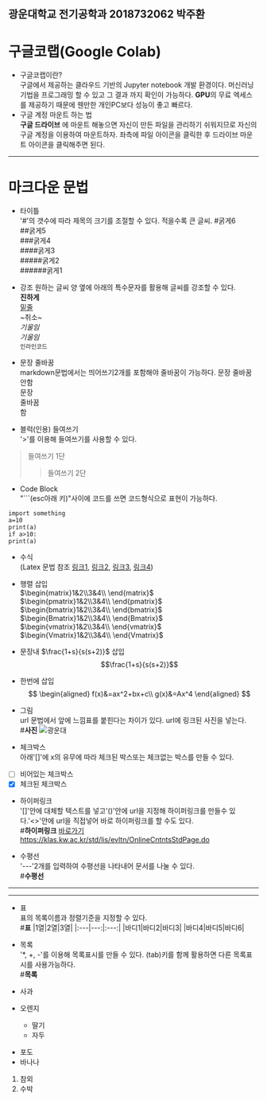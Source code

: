 광운대학교 전기공학과 2018732062 박주환
---
# 구글코랩(Google Colab)
* 구글코랩이란?  
구글에서 제공하는 클라우드 기반의 Jupyter notebook 개발 환경이다. 머신러닝기법을 프로그래밍 할 수 있고 그 결과 까지 확인이 가능하다. **GPU**의 무료 엑세스를 제공하기 때문에 웬만한 개인PC보다 성능이 좋고 빠르다.  
* 구글 계정 마운트 하는 법  
__구글 드라이브__ 에 마운트 해놓으면 자신이 만든 파일을 관리하기 쉬워지므로 자신의 구글 계정을 이용하여 마운트하자. 좌측에 파일 아이콘을 클릭한 후 드라이브 마운트 아이콘을 클릭해주면 된다.

---
# 마크다운 문법
* 타이틀  
'#'의 갯수에 따라 제목의 크기를 조절할 수 있다. 적을수록 큰 글씨.
#굵게6  
##굵게5  
###굵게4  
####굵게3  
#####굵게2  
######굵게1

* 강조
원하는 글씨 양 옆에 아래의 특수문자를 활용해 글씨를 강조할 수 있다.  
__진하게__  
<u>밑줄</u>  
~취소~  
*기울임*  
_기울임_  
`인라인코드`  

* 문장 줄바꿈  
markdown문법에서는 띄어쓰기2개를 포함해야 줄바꿈이 가능하다.
문장
줄바꿈
안함  
문장  
줄바꿈  
함  

* 블럭(인용) 들여쓰기  
'>'를 이용해 들여쓰기를 사용할 수 있다.  
>들여쓰기 1단  
>>들여쓰기 2단  

* Code Block  
"```(esc아래 키)"사이에 코드를 쓰면 코드형식으로 표현이 가능하다.  
```
import something
a=10
print(a)
if a>10:
print(a)
```

* 수식  
(Latex 문법 참조 [링크1](https://ko.wikipedia.org/wiki/%EC%9C%84%ED%82%A4%EB%B0%B1%EA%B3%BC:TeX_%EB%AC%B8%EB%B2%95), [링크2](https://velog.io/@d2h10s/LaTex-Markdown-%EC%88%98%EC%8B%9D-%EC%9E%91%EC%84%B1%EB%B2%95), [링크3](https://itpro.tistory.com/115), [링크4](https://huni0318.github.io/blog/blog-etc/2020-12-21-markdown-tutorial2/))  

* 행렬 삽입  
$\begin{matrix}1&2\\3&4\\ \end{matrix}$  
$\begin{pmatrix}1&2\\3&4\\ \end{pmatrix}$  
$\begin{bmatrix}1&2\\3&4\\ \end{bmatrix}$  
$\begin{Bmatrix}1&2\\3&4\\ \end{Bmatrix}$  
$\begin{vmatrix}1&2\\3&4\\ \end{vmatrix}$  
$\begin{Vmatrix}1&2\\3&4\\ \end{Vmatrix}$  

* 문장내 $\frac{1+s}{s(s+2)}$ 삽입  
$$\frac{1+s}{s(s+2)}$$  

* 한번에 삽입  
$$
\begin{aligned}
f(x)&=ax^2+bx+c\\
g(x)&=Ax^4
\end{aligned}
$$

* 그림  
url 문법에서 앞에 느낌표를 붙힌다는 차이가 있다. url에 링크된 사진을 넣는다.  
#**사진**
![광운대](https://d1qzykz9iz00c7.cloudfront.net/static/logo_new/logo_c050.png)

* 체크박스  
아래'[]'에 x의 유무에 따라 체크된 박스또는 체크없는 박스를 만들 수 있다.  
* [ ] 비어있는 체크박스  
* [x] 체크된 체크박스  

* 하이퍼링크  
'[]'안에 대체할 텍스트를 넣고'()'안에 url을 지정해 하이퍼링크를 만들수 있다.'<>'안에 url을 직접넣어 바로 하이퍼링크를 할 수도 있다.  
#**하이퍼링크**
[바로가기](https://klas.kw.ac.kr/std/lis/evltn/OnlineCntntsStdPage.do)
<https://klas.kw.ac.kr/std/lis/evltn/OnlineCntntsStdPage.do>

* 수평선  
'---'2개를 입력하여 수평선을 나타내어 문서를 나눌 수 있다.  
#**수평선**
***
___

* 표  
표의 목록이름과 정렬기준을 지정할 수 있다.  
#**표**
|1열|2열|3열|
|:---|---:|:---:|
|바디1|바디2|바디3|
|바디4|바디5|바디6|

* 목록  
'*, +, -'를 이용해 목록표시를 만들 수 있다. (tab)키를 함께 활용하면 다른 목록표시를 사용가능하다.   
#**목록**
* 사과
* 오렌지
  + 딸기
  + 자두
- 포도
- 바나나
1. 참외
2. 수박

